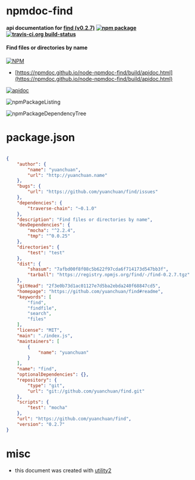 # npmdoc-find

#### api documentation for  [find (v0.2.7)](https://github.com/yuanchuan/find#readme)  [![npm package](https://img.shields.io/npm/v/npmdoc-find.svg?style=flat-square)](https://www.npmjs.org/package/npmdoc-find) [![travis-ci.org build-status](https://api.travis-ci.org/npmdoc/node-npmdoc-find.svg)](https://travis-ci.org/npmdoc/node-npmdoc-find)

#### Find files or directories by name

[![NPM](https://nodei.co/npm/find.png?downloads=true&downloadRank=true&stars=true)](https://www.npmjs.com/package/find)

- [https://npmdoc.github.io/node-npmdoc-find/build/apidoc.html](https://npmdoc.github.io/node-npmdoc-find/build/apidoc.html)

[![apidoc](https://npmdoc.github.io/node-npmdoc-find/build/screenCapture.buildCi.browser.%252Ftmp%252Fbuild%252Fapidoc.html.png)](https://npmdoc.github.io/node-npmdoc-find/build/apidoc.html)

![npmPackageListing](https://npmdoc.github.io/node-npmdoc-find/build/screenCapture.npmPackageListing.svg)

![npmPackageDependencyTree](https://npmdoc.github.io/node-npmdoc-find/build/screenCapture.npmPackageDependencyTree.svg)



# package.json

```json

{
    "author": {
        "name": "yuanchuan",
        "url": "http://yuanchuan.name"
    },
    "bugs": {
        "url": "https://github.com/yuanchuan/find/issues"
    },
    "dependencies": {
        "traverse-chain": "~0.1.0"
    },
    "description": "Find files or directories by name",
    "devDependencies": {
        "mocha": "^2.2.4",
        "tmp": "^0.0.25"
    },
    "directories": {
        "test": "test"
    },
    "dist": {
        "shasum": "7afbd00f8f08c5b622f97cda6f714173d547bb3f",
        "tarball": "https://registry.npmjs.org/find/-/find-0.2.7.tgz"
    },
    "gitHead": "2f3e0b73d1ac01127e7d5ba2ebda240f68847cd5",
    "homepage": "https://github.com/yuanchuan/find#readme",
    "keywords": [
        "find",
        "findfile",
        "search",
        "files"
    ],
    "license": "MIT",
    "main": "./index.js",
    "maintainers": [
        {
            "name": "yuanchuan"
        }
    ],
    "name": "find",
    "optionalDependencies": {},
    "repository": {
        "type": "git",
        "url": "git://github.com/yuanchuan/find.git"
    },
    "scripts": {
        "test": "mocha"
    },
    "url": "https://github.com/yuanchuan/find",
    "version": "0.2.7"
}
```



# misc
- this document was created with [utility2](https://github.com/kaizhu256/node-utility2)

